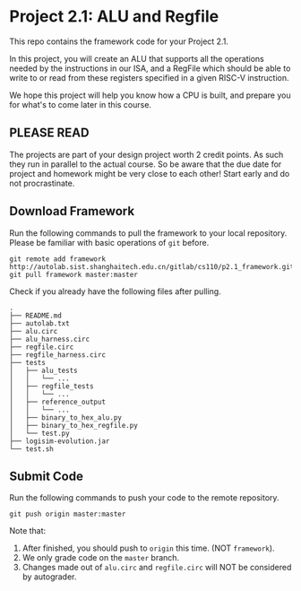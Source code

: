# Project 2.1: ALU and Regfile

This repo contains the framework code for your Project 2.1.

In this project, you will create an ALU that supports all the operations needed by the instructions in our ISA, and a RegFile which should be able to write to or read from these registers specified in a given RISC-V instruction. 

We hope this project will help you know how a CPU is built, and prepare you for what's to come later in this course.

## PLEASE READ

The projects are part of your design project worth 2 credit points. As such they run in parallel to the actual course. So be aware that the due date for project and homework might be very close to each other! Start early and do not procrastinate.

## Download Framework

Run the following commands to pull the framework to your local repository. Please be familiar with basic operations of `git` before.

```
git remote add framework http://autolab.sist.shanghaitech.edu.cn/gitlab/cs110/p2.1_framework.git
git pull framework master:master
```

Check if you already have the following files after pulling.

```
.
├── README.md
├── autolab.txt
├── alu.circ
├── alu_harness.circ
├── regfile.circ
├── regfile_harness.circ
├── tests
│   ├── alu_tests
│   │   └── ...
│   ├── regfile_tests
│   │   └── ...
│   ├── reference_output
│   │   └── ...
│   ├── binary_to_hex_alu.py
│   ├── binary_to_hex_regfile.py
│   └── test.py
├── logisim-evolution.jar
└── test.sh
```

## Submit Code

Run the following commands to push your code to the remote repository.

```
git push origin master:master
```

Note that:
1. After finished, you should push to `origin` this time. (NOT `framework`).
2. We only grade code on the `master` branch.
3. Changes made out of `alu.circ` and `regfile.circ` will NOT be considered by autograder.

